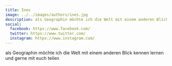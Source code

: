 ```yaml
---
title: Ines
image: ../../images/authors/ines.jpg
description: als Geographin möchte ich die Welt mit einem anderen Blick kennen lernen und gerne mit euch teilen
social:
  facebook: https://www.facebook.com/
  twitter: https://www.twitter.com/
  instagram: https://www.instagram.com/
---
```


als Geographin möchte ich die Welt mit einem anderen Blick kennen lernen und gerne mit euch teilen
